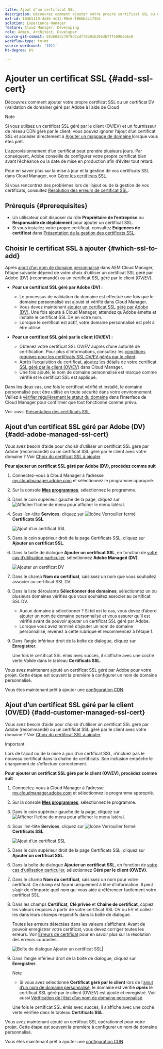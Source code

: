 ```yaml
---
title: Ajout d’un certificat SSL
description: Découvrez comment ajouter votre propre certificat SSL ou un certificat DV (Validation de domaine) géré par Adobe à l’aide des outils en libre-service de Cloud Manager.
exl-id: 104b5119-4a8b-4c13-99c6-f866b3c173b2
solution: Experience Manager
feature: Cloud Manager, Developing
role: Admin, Architect, Developer
source-git-commit: 603602dc70f9d7cdf78b91b39e3b7ff5090a6bc0
workflow-type: tm+mt
source-wordcount: '1021'
ht-degree: 6%

---
```



# Ajouter un certificat SSL {#add-ssl-cert}

Découvrez comment ajouter votre propre certificat SSL ou un certificat DV (validation de domaine) géré par Adobe à l’aide de Cloud

>[!NOTE]
>
>Si vous utilisez un certificat SSL géré par le client (OV/EV) et un fournisseur de réseau CDN géré par le client, vous pouvez ignorer l’ajout d’un certificat SSL et accéder directement à [ Ajouter un mappage de domaine ](/help/implementing/cloud-manager/domain-mappings/add-domain-mapping.md) lorsque vous êtes prêt.

L’approvisionnement d’un certificat peut prendre plusieurs jours. Par conséquent, Adobe conseille de configurer votre propre certificat bien avant l’échéance ou la date de mise en production afin d’éviter tout retard.

Pour en savoir plus sur la mise à jour et la gestion de vos certificats SSL dans Cloud Manager, voir [Gérer les certificats SSL](/help/implementing/cloud-manager/managing-ssl-certifications/managing-certificates.md).

Si vous rencontrez des problèmes lors de l’ajout ou de la gestion de vos certificats, consultez [Résolution des erreurs de certificat SSL](/help/implementing/cloud-manager/managing-ssl-certifications/troubleshoot-ssl-cert.md).


## Prérequis {#prerequisites}

* Un utilisateur doit disposer du rôle **Propriétaire de l’entreprise** ou **Responsable de déploiement** pour ajouter un certificat SSL.
* Si vous installez votre propre certificat, consultez **Exigences de certificat** dans [Présentation de la gestion des certificats SSL](/help/implementing/cloud-manager/managing-ssl-certifications/introduction-to-ssl-certificates.md#requirements).

## Choisir le certificat SSL à ajouter {#which-ssl-to-add}

Après [ajout d’un nom de domaine personnalisé](/help/implementing/cloud-manager/custom-domain-names/add-custom-domain-name.md) dans AEM Cloud Manager, l’étape suivante dépend de votre choix d’utiliser un certificat SSL géré par Adobe (DV) (recommandé) ou un certificat SSL géré par le client (OV/EV).

* **Pour un certificat SSL géré par Adobe (DV) :**
   * Le processus de validation du domaine est effectué une fois que le domaine personnalisé est ajouté et vérifié dans Cloud Manager.
   * Vous devez maintenant [ajouter un certificat SSL géré par Adobe (DV)](#add-adobe-managed-ssl-cert).
Une fois ajouté à Cloud Manager, attendez qu’Adobe émette et installe le certificat SSL DV en votre nom.
   * Lorsque le certificat est actif, votre domaine personnalisé est prêt à être utilisé.

* **Pour un certificat SSL géré par le client (OV/EV) :**

   * Obtenez votre certificat SSL OV/EV auprès d’une autorité de certification. Pour plus d’informations, consultez les [conditions requises pour les certificats SSL OV/EV gérés par le client](/help/implementing/cloud-manager/managing-ssl-certifications/introduction-to-ssl-certificates.md#requirements).
   * Après l’acquisition du certificat, [ajoutez les détails de votre certificat SSL géré par le client (OV/EV)](#add-customer-managed-ssl-cert) dans Cloud Manager.
   * Une fois ajouté, le nom de domaine personnalisé est marqué comme vérifié et le certificat SSL est appliqué.

Dans les deux cas, une fois le certificat vérifié et installé, le domaine personnalisé peut être utilisé en toute sécurité dans votre environnement. Veillez à [vérifier régulièrement le statut du domaine](/help/implementing/cloud-manager/custom-domain-names/check-domain-name-status.md) dans l’interface de Cloud Manager pour confirmer que tout fonctionne comme prévu.

Voir aussi [Présentation des certificats SSL](/help/implementing/cloud-manager/managing-ssl-certifications/introduction-to-ssl-certificates.md).

## Ajout d’un certificat SSL géré par Adobe (DV) {#add-adobe-managed-ssl-cert}

Vous avez besoin d’aide pour choisir d’utiliser un certificat SSL géré par Adobe (recommandé) ou un certificat SSL géré par le client avec votre domaine ? Voir [ Choix du certificat SSL à ajouter](#which-ssl-to-add)

**Pour ajouter un certificat SSL géré par Adobe (DV), procédez comme suit**

1. Connectez-vous à Cloud Manager à l’adresse [my.cloudmanager.adobe.com](https://my.cloudmanager.adobe.com/) et sélectionnez le programme approprié.
1. Sur la console **[Mes programmes](/help/implementing/cloud-manager/navigation.md#my-programs)**, sélectionnez le programme.
1. Dans le coin supérieur gauche de la page, cliquez sur ![Afficher l’icône de menu](https://spectrum.adobe.com/static/icons/workflow_18/Smock_ShowMenu_18_N.svg) pour afficher le menu latéral.

1. Sous l’en-tête **Services**, cliquez sur ![Icône Verrouiller fermé](https://spectrum.adobe.com/static/icons/workflow_18/Smock_LockClosed_18_N.svg) **Certificats SSL**.

   ![Ajout d’un certificat SSL](/help/implementing/cloud-manager/assets/ssl/ssl-cert-add.png)

1. Dans le coin supérieur droit de la page Certificats SSL, cliquez sur **Ajouter un certificat SSL**.

1. Dans la boîte de dialogue **Ajouter un certificat SSL**, en fonction de [votre cas d’utilisation particulier](#which-ssl-to-add), sélectionnez **Adobe Managed (DV)**.

   ![Ajouter un certificat DV](/help/implementing/cloud-manager/assets/ssl/add-dv-certificate.png)

1. Dans le champ **Nom du certificat**, saisissez un nom que vous souhaitez associer au certificat SSL DV.

1. Dans la liste déroulante **Sélectionner des domaines**, sélectionnez un ou plusieurs domaines vérifiés que vous souhaitez associer au certificat SSL DV.
   * Aucun domaine à sélectionner ? Si tel est le cas, vous devez d’abord [ajouter un nom de domaine personnalisé](/help/implementing/cloud-manager/custom-domain-names/add-custom-domain-name.md) et vous assurer qu’il est vérifié avant de pouvoir ajouter un certificat SSL géré par Adobe.
   * Lorsque vous avez terminé d’ajouter un nom de domaine personnalisé, revenez à cette rubrique et recommencez à l’étape 1.

1. Dans l’angle inférieur droit de la boîte de dialogue, cliquez sur **Enregistrer**.

   Une fois le certificat SSL émis avec succès, il s’affiche avec une coche verte Valide dans le tableau **Certificats SSL**.

Vous avez maintenant ajouté un certificat SSL géré par Adobe pour votre projet. Cette étape est souvent la première à configurer un nom de domaine personnalisé.

Vous êtes maintenant prêt à ajouter une [configuration CDN](/help/implementing/cloud-manager/domain-mappings/add-domain-mapping.md).

## Ajout d’un certificat SSL géré par le client (OV/ED) {#add-customer-managed-ssl-cert}

<!-- IF THIS TOPIC GET UPDATED, REMEMBER TO UPDATE THE STEPS ALSO IN THE "MANAGE SSL CERTIFICATES TOPIC TOO -->

Vous avez besoin d’aide pour choisir d’utiliser un certificat SSL géré par Adobe (recommandé) ou un certificat SSL géré par le client avec votre domaine ? Voir [ Choix du certificat SSL à ajouter](#which-ssl-to-add)

>[!IMPORTANT]
>
>Lors de l’ajout ou de la mise à jour d’un certificat SSL, n’incluez pas le nouveau certificat dans la chaîne de certificats. Son inclusion empêche le chargement de s’effectuer correctement.

**Pour ajouter un certificat SSL géré par le client (OV/EV), procédez comme suit**

1. Connectez-vous à Cloud Manager à l’adresse [my.cloudmanager.adobe.com](https://my.cloudmanager.adobe.com/) et sélectionnez le programme approprié.

1. Sur la console **[Mes programmes](/help/implementing/cloud-manager/navigation.md#my-programs)**, sélectionnez le programme.

1. Dans le coin supérieur gauche de la page, cliquez sur ![Afficher l’icône de menu](https://spectrum.adobe.com/static/icons/workflow_18/Smock_ShowMenu_18_N.svg) pour afficher le menu latéral.

1. Sous l’en-tête **Services**, cliquez sur ![Icône Verrouiller fermé](https://spectrum.adobe.com/static/icons/workflow_18/Smock_LockClosed_18_N.svg) **Certificats SSL**.

   ![Ajout d’un certificat SSL](/help/implementing/cloud-manager/assets/ssl/ssl-cert-add.png)

1. Dans le coin supérieur droit de la page Certificats SSL, cliquez sur **Ajouter un certificat SSL**.

1. Dans la boîte de dialogue **Ajouter un certificat SSL**, en fonction de [votre cas d’utilisation particulier](#which-ssl-to-add), sélectionnez **Géré par le client (OV/EV)**.

1. Dans le champ **Nom du certificat**, saisissez un nom pour votre certificat.
Ce champ est fourni uniquement à titre d’information. Il peut s’agir de n’importe quel nom qui vous aide à référencer facilement votre certificat SSL.

1. Dans les champs **Certificat**, **Clé privée** et **Chaîne de certificat**, copiez les valeurs requises à partir de votre certificat SSL OV ou EV et collez-les dans leurs champs respectifs dans la boîte de dialogue.

   Toutes les erreurs détectées dans les valeurs s’affichent. Avant de pouvoir enregistrer votre certificat, vous devez corriger toutes les erreurs. Voir [Erreurs de certificat](#certificate-errors) pour en savoir plus sur la résolution des erreurs courantes.

   ![ Boîte de dialogue Ajouter un certificat SSL ](/help/implementing/cloud-manager/assets/ssl/ssl-cert-02.png)|

1. Dans l’angle inférieur droit de la boîte de dialogue, cliquez sur **Enregistrer**.

   >[!NOTE]
   >
   >* Si vous avez sélectionné **Certificat géré par le client** lors de l’[ajout d’un nom de domaine personnalisé](/help/implementing/cloud-manager/custom-domain-names/add-custom-domain-name.md), le domaine est vérifié ***après*** le certificat SSL géré par le client (OV/EV) est ajouté et enregistré. Voir aussi [Vérification de l’état d’un nom de domaine personnalisé](/help/implementing/cloud-manager/custom-domain-names/check-domain-name-status.md#how-to).

   Une fois le certificat SSL émis avec succès, il s’affiche avec une coche verte vérifiée dans le tableau **Certificats SSL**.

Vous avez maintenant ajouté un certificat SSL opérationnel pour votre projet. Cette étape est souvent la première à configurer un nom de domaine personnalisé.

Vous êtes maintenant prêt à ajouter une [configuration CDN](/help/implementing/cloud-manager/domain-mappings/add-domain-mapping.md).























<!--
## Add an SSL certificate {#add-ssl-cert}

1. Log into Cloud Manager at [my.cloudmanager.adobe.com](https://my.cloudmanager.adobe.com/) and select the appropriate program.
1. On the **[My Programs](/help/implementing/cloud-manager/navigation.md#my-programs)** console, select the program.
1. In the upper-left corner of the page, click ![Show menu icon](https://spectrum.adobe.com/static/icons/workflow_18/Smock_ShowMenu_18_N.svg) to reveal the side menu. 
1. Under the **Services** heading, click ![Lock closed icon](https://spectrum.adobe.com/static/icons/workflow_18/Smock_LockClosed_18_N.svg) **SSL Certificates**. 

   ![Adding an SSL certificate](/help/implementing/cloud-manager/assets/ssl/ssl-cert-add.png)

1. Near the upper-right corner of the SSL Certificates page, click **Add SSL Certificate**.

1. In the **Add SSL certificate** dialog box, based on [your particular use case](/help/implementing/cloud-manager/managing-ssl-certifications/introduction-to-ssl-certificates.md), do one of the following:

    | | Use case | Steps |
    | --- | --- | --- |
    | 1 | **Add an Adobe managed (DV) certificate** | **To add an Adobe managed (DV) SSL certificate:**<br>a. In the **Add SSL Certificate** dialog box, select the certificate type **Adobe managed (DV)**.<br>![Add a DV certificate](/help/implementing/cloud-manager/assets/ssl/add-dv-certificate.png)<br>b. In the **Certificate name** field, enter a name you want associated with the certificate.<br>c. In the **Select domains** drop-down list, select one or more domains that you want associated with the DV SSL certificate.<br>No domains to select? If so, it means that you must first add a custom domain name and ensure it is verified before you can add an SSL certificate. See [Add a custom domain name](/help/implementing/cloud-manager/custom-domain-names/add-custom-domain-name.md). When you are finished adding a custom domain name, return to this topic and begin at step 1 again.<br>d. Continue to step 7. |
    | 2 | **Add a customer managed (OV/EV) certificate** | **To add a customer managed (OV/EV) SSL certificate:**<br>a. In the **Add SSL Certificate** dialog box, select the certificate type **Customer managed (OV/EV)**.<br>b. In the **Certificate name** field, enter a name for your certificate. This field is for informational purposes only and can be any name that helps you reference your SSL certificate easily.<br>c. In the **Certificate**, **Private key**, and **Certificate chain** fields, paste the required values into their respective fields.<br>![Add SSL certificate dialog box](/help/implementing/cloud-manager/assets/ssl/ssl-cert-02.png)<br>Any detected errors in values are displayed. Before you can save your certificate, you must address all errors. See [Certificate Errors](#certificate-errors) to learn more about troubleshooting common errors.<br>d. Continue to step 7. | 

1. In the lower-right corner of the dialog box, click **Save**.

    >[!NOTE]
    >
    >* If you selected **Adobe managed certificate** while [adding a custom domain name](/help/implementing/cloud-manager/custom-domain-names/add-custom-domain-name.md), the domain is verified with the added certificate when the custom domain is added. 
    >
    >* If you selected **Customer managed certificate** while [adding a custom domain name](/help/implementing/cloud-manager/custom-domain-names/add-custom-domain-name.md), the domain is verified ***after*** the customer managed (OV/EV) SSL certificate is added and saved. See also [Check the status of a custom domain name](/help/implementing/cloud-manager/custom-domain-names/check-domain-name-status.md#how-to).

    After the SSL certificate is successfully issued, it is displayed with a green verified check mark in the **SSL Certificates** table. 

    You now have added a working SSL certificate for your project. This step is often the first to set up a custom domain name. 
    

* To learn about updating and managing your SSL certificates in Cloud Manager, see [Manage SSL certificates](/help/implementing/cloud-manager/managing-ssl-certifications/managing-certificates.md).

* If you are having issues adding or managing your certificates, see [Troubleshoot SSL certificate errors](/help/implementing/cloud-manager/managing-ssl-certifications/troubleshoot-ssl-cert.md). -->
